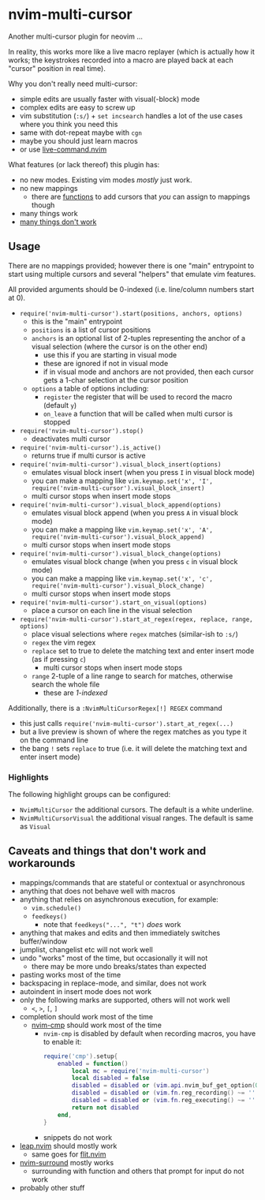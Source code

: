 # nvim-multi-cursor

Another multi-cursor plugin for neovim ...

In reality, this works more like a live macro replayer
(which is actually how it works;
the keystrokes recorded into a macro are played back at each "cursor" position in real time).

Why you don't really need multi-cursor:
* simple edits are usually faster with visual(-block) mode
* complex edits are easy to screw up
* vim substitution (`:s/`) + `set incsearch` handles a lot of the use cases where you think you need this
* same with dot-repeat maybe with `cgn`
* maybe you should just learn macros
* or use [live-command.nvim](https://github.com/smjonas/live-command.nvim)

What features (or lack thereof) this plugin has:
* no new modes. Existing vim modes *mostly* just work.
* no new mappings
    * there are [functions](#usage) to add cursors that *you* can assign to mappings though
* many things work
* [many things don't work](#caveats-and-things-that-dont-work-and-workarounds)

## Usage

There are no mappings provided;
however there is one "main" entrypoint to start using multiple cursors
and several "helpers" that emulate vim features.

All provided arguments should be 0-indexed (i.e. line/column numbers start at 0).

* `require('nvim-multi-cursor').start(positions, anchors, options)`
    * this is the "main" entrypoint
    * `positions` is a list of cursor positions
    * `anchors` is an optional list of 2-tuples representing the anchor of a visual selection (where the cursor is on the other end)
        * use this if you are starting in visual mode
        * these are ignored if not in visual mode
        * if in visual mode and anchors are not provided, then each cursor gets a 1-char selection at the cursor position
    * `options` a table of options including:
        * `register` the register that will be used to record the macro (default `y`)
        * `on_leave` a function that will be called when multi cursor is stopped
* `require('nvim-multi-cursor').stop()`
    * deactivates multi cursor
* `require('nvim-multi-cursor').is_active()`
    * returns true if multi cursor is active
* `require('nvim-multi-cursor').visual_block_insert(options)`
    * emulates visual block insert (when you press `I` in visual block mode)
    * you can make a mapping like `vim.keymap.set('x', 'I', require('nvim-multi-cursor').visual_block_insert)`
    * multi cursor stops when insert mode stops
* `require('nvim-multi-cursor').visual_block_append(options)`
    * emulates visual block append (when you press `A` in visual block mode)
    * you can make a mapping like `vim.keymap.set('x', 'A', require('nvim-multi-cursor').visual_block_append)`
    * multi cursor stops when insert mode stops
* `require('nvim-multi-cursor').visual_block_change(options)`
    * emulates visual block change (when you press `c` in visual block mode)
    * you can make a mapping like `vim.keymap.set('x', 'c', require('nvim-multi-cursor').visual_block_change)`
    * multi cursor stops when insert mode stops
* `require('nvim-multi-cursor').start_on_visual(options)`
    * place a cursor on each line in the visual selection
* `require('nvim-multi-cursor').start_at_regex(regex, replace, range, options)`
    * place visual selections where `regex` matches (similar-ish to `:s/`)
    * `regex` the vim regex
    * `replace` set to true to delete the matching text and enter insert mode (as if pressing `c`)
        * multi cursor stops when insert mode stops
    * `range` 2-tuple of a line range to search for matches, otherwise search the whole file
        * these are *1-indexed*

Additionally, there is a `:NvimMultiCursorRegex[!] REGEX` command
* this just calls `require('nvim-multi-cursor').start_at_regex(...)`
* but a live preview is shown of where the regex matches as you type it on the command line
* the bang `!` sets `replace` to true (i.e. it will delete the matching text and enter insert mode)

### Highlights

The following highlight groups can be configured:
* `NvimMultiCursor` the additional cursors. The default is a white underline.
* `NvimMultiCursorVisual` the additional visual ranges. The default is same as `Visual`

## Caveats and things that don't work and workarounds

* mappings/commands that are stateful or contextual or asynchronous
* anything that does not behave well with macros
* anything that relies on asynchronous execution, for example:
    * `vim.schedule()`
    * `feedkeys()`
        * note that `feedkeys("...", "t")` *does* work
* anything that makes and edits and then immediately switches buffer/window
* jumplist, changelist etc will not work well
* undo "works" most of the time, but occasionally it will not
    * there may be more undo breaks/states than expected
* pasting works most of the time
* backspacing in replace-mode, and similar, does not work
* autoindent in insert mode does not work
* only the following marks are supported, others will not work well
    * `<`, `>`, `[`, `]`
* completion should work most of the time
    * [nvim-cmp](https://github.com/hrsh7th/nvim-cmp) should work most of the time
        * `nvim-cmp` is disabled by default when recording macros, you have to enable it:
            ```lua
            require('cmp').setup{
                enabled = function()
                    local mc = require('nvim-multi-cursor')
                    local disabled = false
                    disabled = disabled or (vim.api.nvim_buf_get_option(0, 'buftype') == 'prompt')
                    disabled = disabled or (vim.fn.reg_recording() ~= '' and not mc.is_active())
                    disabled = disabled or (vim.fn.reg_executing() ~= '' and not mc.is_active())
                    return not disabled
                end,
            }
            ```
        * snippets do not work
* [leap.nvim](https://github.com/ggandor/leap.nvim) should mostly work
    * same goes for [flit.nvim](https://github.com/ggandor/flit.nvim)
* [nvim-surround](https://github.com/kylechui/nvim-surround) mostly works
    * surrounding with function and others that prompt for input do not work
* probably other stuff
